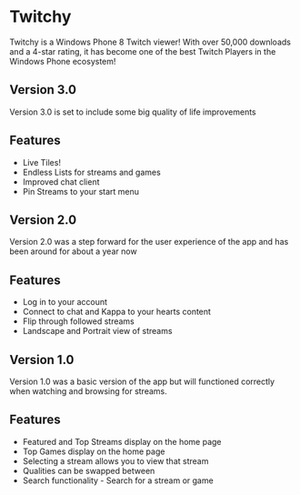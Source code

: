 Twitchy
======================

Twitchy is a Windows Phone 8 Twitch viewer! With over 50,000 downloads and a 4-star rating, it has become one of the best Twitch Players in the Windows Phone ecosystem!

Version 3.0
-----------

Version 3.0 is set to include some big quality of life improvements

Features
------------------
* Live Tiles!
* Endless Lists for streams and games
* Improved chat client
* Pin Streams to your start menu

Version 2.0
-----------

Version 2.0 was a step forward for the user experience of the app and has been around for about a year now

Features
------------------
* Log in to your account
* Connect to chat and Kappa to your hearts content
* Flip through followed streams
* Landscape and Portrait view of streams

Version 1.0
-----------

Version 1.0 was a basic version of the app but will functioned correctly when watching and browsing for streams.

Features
--------
* Featured and Top Streams display on the home page
* Top Games display on the home page
* Selecting a stream allows you to view that stream
* Qualities can be swapped between
* Search functionality - Search for a stream or game